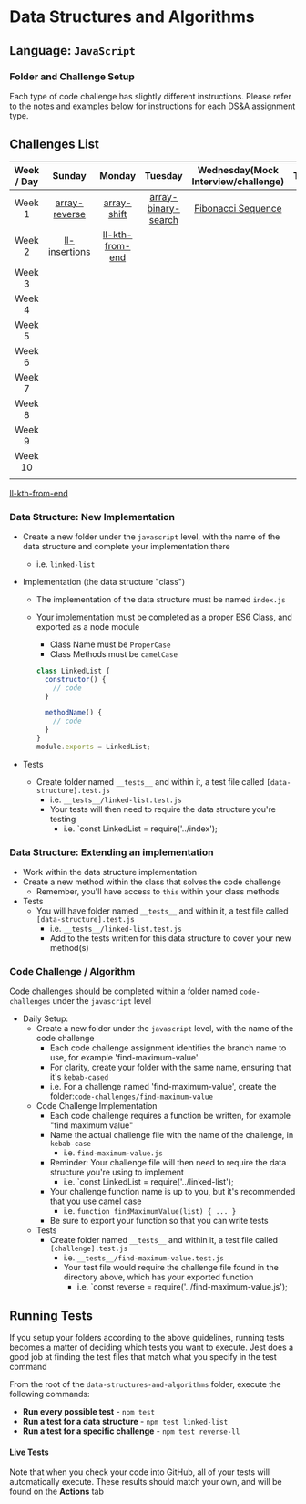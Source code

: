 # Data Structures and Algorithms

## Language: `JavaScript`

### Folder and Challenge Setup

Each type of code challenge has slightly different instructions. Please refer to the notes and examples below for instructions for each DS&A assignment type.

## Challenges List

| Week / Day |                                                       Sunday                                                       |                                                       Monday                                                       |                                                            Tuesday                                                             |                                             Wednesday(Mock Interview/challenge)                                              |                                                    Thursday                                                    |
| :--------: | :----------------------------------------------------------------------------------------------------------------: | :----------------------------------------------------------------------------------------------------------------: | :----------------------------------------------------------------------------------------------------------------------------: | :--------------------------------------------------------------------------------------------------------------------------: | :------------------------------------------------------------------------------------------------------------: |
|   Week 1   | [array-reverse](https://github.com/ibrahimBanat/data-structures-and-algorithms/tree/main/javascript/array-reverse) |   [array-shift](https://github.com/ibrahimBanat/data-structures-and-algorithms/tree/main/javascript/array-shift)   | [array-binary-search](https://github.com/ibrahimBanat/data-structures-and-algorithms/tree/main/javascript/array-binary-search) | [Fibonacci Sequence](https://github.com/ibrahimBanat/data-structures-and-algorithms/tree/main/javascript/fibonacci-sequence) | [Linked-List](https://github.com/ibrahimBanat/data-structures-and-algorithms/tree/main/javascript/linked-list) |
|   Week 2   |  [ll-insertions](https://github.com/ibrahimBanat/data-structures-and-algorithms/tree/main/javascript/linked-list)  | [ll-kth-from-end](https://github.com/ibrahimBanat/data-structures-and-algorithms/tree/main/javascript/linked-list) |                                                                                                                                |                                                                                                                              |                                                                                                                |
|   Week 3   |                                                                                                                    |                                                                                                                    |                                                                                                                                |                                                                                                                              |                                                                                                                |
|   Week 4   |                                                                                                                    |                                                                                                                    |                                                                                                                                |                                                                                                                              |                                                                                                                |
|   Week 5   |                                                                                                                    |                                                                                                                    |                                                                                                                                |                                                                                                                              |                                                                                                                |
|   Week 6   |                                                                                                                    |                                                                                                                    |                                                                                                                                |                                                                                                                              |                                                                                                                |
|   Week 7   |                                                                                                                    |                                                                                                                    |                                                                                                                                |                                                                                                                              |                                                                                                                |
|   Week 8   |                                                                                                                    |                                                                                                                    |                                                                                                                                |                                                                                                                              |                                                                                                                |
|   Week 9   |                                                                                                                    |                                                                                                                    |                                                                                                                                |                                                                                                                              |                                                                                                                |
|  Week 10   |                                                                                                                    |                                                                                                                    |                                                                                                                                |                                                                                                                              |                                                                                                                |
|            |                                                                                                                    |                                                                                                                    |                                                                                                                                |                                                                                                                              |                                                                                                                |

[ll-kth-from-end](https://github.com/ibrahimBanat/data-structures-and-algorithms/tree/main/javascript/linked-list)

### Data Structure: New Implementation

- Create a new folder under the `javascript` level, with the name of the data structure and complete your implementation there
  - i.e. `linked-list`
- Implementation (the data structure "class")

  - The implementation of the data structure must be named `index.js`
  - Your implementation must be completed as a proper ES6 Class, and exported as a node module

    - Class Name must be `ProperCase`
    - Class Methods must be `camelCase`

    ```javascript
    class LinkedList {
      constructor() {
        // code
      }

      methodName() {
        // code
      }
    }
    module.exports = LinkedList;
    ```

- Tests
  - Create folder named `__tests__` and within it, a test file called `[data-structure].test.js`
    - i.e. `__tests__/linked-list.test.js`
    - Your tests will then need to require the data structure you're testing
      - i.e. `const LinkedList = require('../index');

### Data Structure: Extending an implementation

- Work within the data structure implementation
- Create a new method within the class that solves the code challenge
  - Remember, you'll have access to `this` within your class methods
- Tests
  - You will have folder named `__tests__` and within it, a test file called `[data-structure].test.js`
    - i.e. `__tests__/linked-list.test.js`
    - Add to the tests written for this data structure to cover your new method(s)

### Code Challenge / Algorithm

Code challenges should be completed within a folder named `code-challenges` under the `javascript` level

- Daily Setup:
  - Create a new folder under the `javascript` level, with the name of the code challenge
    - Each code challenge assignment identifies the branch name to use, for example 'find-maximum-value'
    - For clarity, create your folder with the same name, ensuring that it's `kebab-cased`
    - i.e. For a challenge named 'find-maximum-value', create the folder:`code-challenges/find-maximum-value`
  - Code Challenge Implementation
    - Each code challenge requires a function be written, for example "find maximum value"
    - Name the actual challenge file with the name of the challenge, in `kebab-case`
      - i.e. `find-maximum-value.js`
    - Reminder: Your challenge file will then need to require the data structure you're using to implement
      - i.e. `const LinkedList = require('../linked-list');
    - Your challenge function name is up to you, but it's recommended that you use camel case
      - i.e. `function findMaximumValue(list) { ... }`
    - Be sure to export your function so that you can write tests
  - Tests
    - Create folder named `__tests__` and within it, a test file called `[challenge].test.js`
      - i.e. `__tests__/find-maximum-value.test.js`
      - Your test file would require the challenge file found in the directory above, which has your exported function
        - i.e. `const reverse = require('../find-maximum-value.js');

## Running Tests

If you setup your folders according to the above guidelines, running tests becomes a matter of deciding which tests you want to execute. Jest does a good job at finding the test files that match what you specify in the test command

From the root of the `data-structures-and-algorithms` folder, execute the following commands:

- **Run every possible test** - `npm test`
- **Run a test for a data structure** - `npm test linked-list`
- **Run a test for a specific challenge** - `npm test reverse-ll`

#### Live Tests

Note that when you check your code into GitHub, all of your tests will automatically execute. These results should match your own, and will be found on the **Actions** tab
